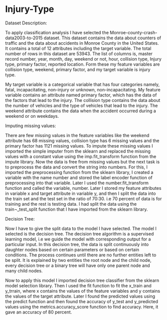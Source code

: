 # Injury-Type
Dataset Description:

To apply classification analysis I have selected the Monroe-county-crash-data2003-to-2015 dataset. This dataset contains the data about counters of traffic and the data about accidents in Monroe County in the United States. It contains a total of 12 attributes including the target variable. The total number of rows in this dataset are 53943. The list of columns is, master record number, year, month, day, weekend or not, hour, collision type, Injury type, primary factor, reported location. Form these my feature variables are collision type, weekend, primary factor, and my target variable is injury type.

My target variable is a categorical variable that has four categories namely, fatal, incapacitating, non-injury or unknown, non-incapacitating. My feature variable contains an attribute named primary factor, which has the data of the factors that lead to the injury. The collision type contains the data about the number of vehicles and the type of vehicles that lead to the injury. The weekend attribute contains the data when the accident occurred during a weekend or on weekdays.

Imputing missing values:

There are few missing values in the feature variables like the weekend attribute has 68 missing values, collision type has 6 missing values and the primary factor has 1121 missing values. To impute these missing values I imported the simple imputer from the sklearn and replaced the missing values with a constant value using the imp.fit_transform function from the impute library. Now the data is free from missing values but the next task is to preprocess the data and convert the string into numbers. For this, I imported the preprocessing function from the sklearn library, I created a variable with the name number and stored the label encoder function of preprocessing into that variable. Later I used the number.fit_transform function and called the variable, number.
Later I stored my feature attributes in variable x and target attribute in variable y, and then I split the data into the train set and the test set in the ratio of 70:30. i.e 70 percent of data is for training and the rest is testing data. I had split the data using the train¬_test_split function that I have imported from the sklearn library. 

Decision Tree:

Now I have to give the split data to the model I have selected. The model I selected is the decision tree. The decision tree algorithm is a supervised learning model, i.e we guide the model with corresponding output for a particular input. In this decision tree, the data is split continuously into daughter nodes based on certain parameters or based on certain conditions. The process continues until there are no further entities left to be split. It is explained by two entities the root node and the child node, every decision tree or a binary tree will have only one parent node and many child nodes.

Now to apply this model I imported decision tree classifier from the sklearn model selection library. Then I used the fit function to fit the x_train  and y_trrain, where x contains the values of the feature variables and y contains the values of the target attribute. Later I found the predicted values using the predict function and then found the accuracy of y_test and y_predicted values using the metrics.accuracy_score function to find accuracy. Here, it gave an accuracy of 80 percent.
